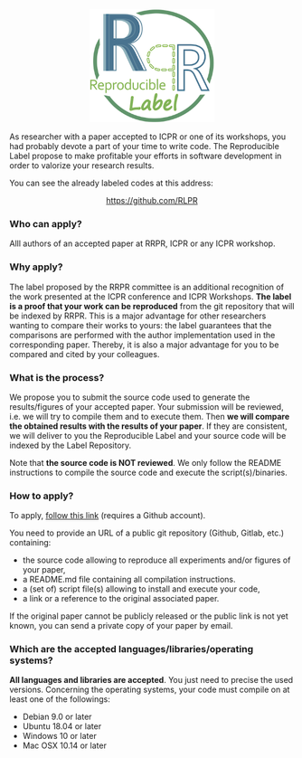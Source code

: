 <p align="center"><img alt="RLPR Logo" height="200" src="/logoRLPR.png" /></p>

As researcher with a paper accepted to ICPR or one of its workshops, you had probably devote a part of your time to write code. The Reproducible Label propose to make profitable your efforts in software development in order to valorize your research results.

You can see the already labeled codes at this address:

<p align="center"><a href="https://github.com/RLPR">https://github.com/RLPR</a></p>

### Who can apply?

Alll authors of an accepted paper at RRPR, ICPR or any ICPR workshop.

### Why apply?

The label proposed by the RRPR committee is an additional recognition of the work presented at the ICPR conference and ICPR Workshops. **The label is a proof that your work can be reproduced** from the git repository that will be indexed by RRPR. This is a major advantage for other researchers wanting to compare their works to yours: the label guarantees that the comparisons are performed with the author implementation used in the corresponding paper. Thereby, it is also a major advantage for you to be compared and cited by your colleagues.

### What is the process?

We propose you to submit the source code used to generate the results/figures of your accepted paper. Your submission will be reviewed, i.e. we will try to compile them and to execute them. Then **we will compare the obtained results with the results of your paper**. If they are consistent, we will deliver to you the Reproducible Label and your source code will be indexed by the Label Repository.

Note that **the source code is NOT reviewed**. We only follow the README instructions to compile the source code and execute the script(s)/binaries.

### How to apply?

To apply, [follow this link](https://github.com/RLPR/LabelReviews/issues/new?template=new-review-request.md) (requires a Github account).

You need to provide an URL of a public git repository (Github, Gitlab, etc.) containing:

- the source code allowing to reproduce all experiments and/or figures of your paper,
- a README.md file containing all compilation instructions.
- a (set of) script file(s) allowing to install and execute your code,
- a link or a reference to the original associated paper.

If the original paper cannot be publicly released or the public link is not yet known, you can send a private copy of your paper by email.

### Which are the accepted languages/libraries/operating systems?

**All languages and libraries are accepted**. You just need to precise the used versions.
Concerning the operating systems, your code must compile on at least one of the followings:

- Debian 9.0 or later
- Ubuntu 18.04 or later
- Windows 10 or later
- Mac OSX 10.14 or later
